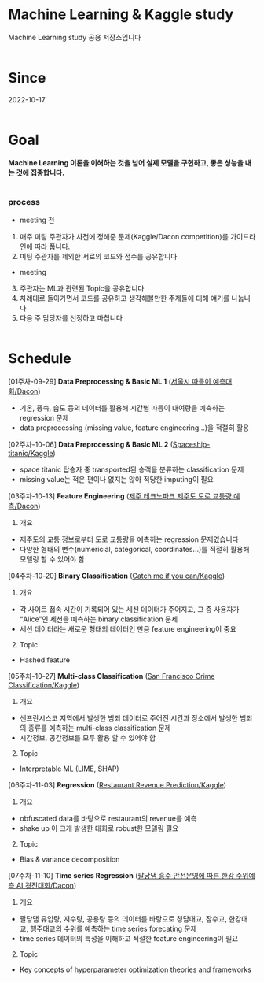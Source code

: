 # Machine Learning & Kaggle study

Machine Learning study 공용 저장소입니다
<br><br>
# Since
2022-10-17
<br><br>
# Goal
**Machine Learning 이론을 이해하는 것을 넘어 실제 모델을 구현하고, 좋은 성능을 내는 것에 집중합니다.**
<br><br>
### process
- meeting 전
1. 매주 미팅 주관자가 사전에 정해준 문제(Kaggle/Dacon competition)를 가이드라인에 따라 풉니다.
2. 미팅 주관자를 제외한 서로의 코드와 점수를 공유합니다
- meeting
3. 주관자는 ML과 관련된 Topic을 공유합니다
4. 차례대로 돌아가면서 코드를 공유하고 생각해볼만한 주제들에 대해 얘기를 나눕니다
5. 다음 주 담당자를 선정하고 마칩니다 
<br><br>
# Schedule
[01주차-09-29] **Data Preprocessing & Basic ML 1** ([서울시 따릉이 예측대회/Dacon](https://dacon.io/competitions/open/235576/data))
- 기온, 풍속, 습도 등의 데이터를 활용해 시간별 따릉이 대여량을 예측하는 regression 문제
- data preprocessing (missing value, feature engineering...)을 적절히 활용

[02주차-10-06] **Data Preprocessing & Basic ML 2** ([Spaceship-titanic/Kaggle](https://www.kaggle.com/competitions/spaceship-titanic))
- space titanic 탑승자 중 transported된 승객을 분류하는 classification 문제
- missing value는 적은 편이나 없지는 않아 적당한 imputing이 필요

[03주차-10-13] **Feature Engineering** ([제주 테크노파크 제주도 도로 교통량 예측/Dacon](https://dacon.io/competitions/official/235985/overview/description))
1. 개요
  - 제주도의 교통 정보로부터 도로 교통량을 예측하는 regression 문제였습니다
  - 다양한 형태의 변수(numericial, categorical, coordinates...)를 적절히 활용해 모델링 할 수 있어야 함

[04주차-10-20] **Binary Classification** ([Catch me if you can/Kaggle](https://www.kaggle.com/competitions/catch-me-if-you-can-intruder-detection-through-webpage-session-tracking2))
1. 개요
  - 각 사이트 접속 시간이 기록되어 있는 세션 데이터가 주어지고, 그 중 사용자가 “Alice”인 세션을 예측하는 binary classification 문제
  - 세션 데이터라는 새로운 형태의 데이터인 만큼 feature engineering이 중요
2. Topic
  - Hashed feature

[05주차-10-27] **Multi-class Classification** ([San Francisco Crime Classification/Kaggle](https://www.kaggle.com/competitions/sf-crime/overview))
1. 개요
  - 샌프란시스코 지역에서 발생한 범죄 데이터로 주어진 시간과 장소에서 발생한 범죄의 종류를 예측하는 multi-class classification 문제
  - 시간정보, 공간정보를 모두 활용 할 수 있어야 함
2. Topic
  - Interpretable ML (LIME, SHAP)

[06주차-11-03] **Regression** ([Restaurant Revenue Prediction/Kaggle](https://www.kaggle.com/competitions/restaurant-revenue-prediction/data))
1. 개요
  - obfuscated data를 바탕으로 restaurant의 revenue를 예측
  - shake up 이 크게 발생한 대회로 robust한 모델링 필요
2. Topic
  - Bias & variance decomposition
  
[07주차-11-10] **Time series Regression** ([팔당댐 홍수 안전운영에 따른 한강 수위예측 AI 경진대회/Dacon](https://dacon.io/competitions/official/235949/overview/description))
1. 개요
  - 팔당댐 유입량, 저수량, 공용량 등의 데이터를 바탕으로 청담대교, 잠수교, 한강대교, 행주대교의 수위를 예측하는 time series forecating 문제
  - time series 데이터의 특성을 이해하고 적절한 feature engineering이 필요
2. Topic
  - Key concepts of hyperparameter optimization theories and frameworks
